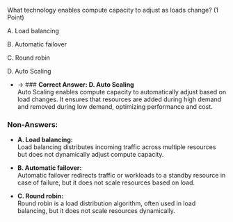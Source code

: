 What technology enables compute capacity to adjust as loads change?
(1 Point)


A. Load balancing

B. Automatic failover

C. Round robin

D. Auto Scaling

- -> ### **Correct Answer: D. Auto Scaling**  
Auto Scaling enables compute capacity to automatically adjust based on load changes. It ensures that resources are added during high demand and removed during low demand, optimizing performance and cost.

### **Non-Answers:**
- **A. Load balancing:**  
  Load balancing distributes incoming traffic across multiple resources but does not dynamically adjust compute capacity.

- **B. Automatic failover:**  
  Automatic failover redirects traffic or workloads to a standby resource in case of failure, but it does not scale resources based on load.

- **C. Round robin:**  
  Round robin is a load distribution algorithm, often used in load balancing, but it does not scale resources dynamically.


